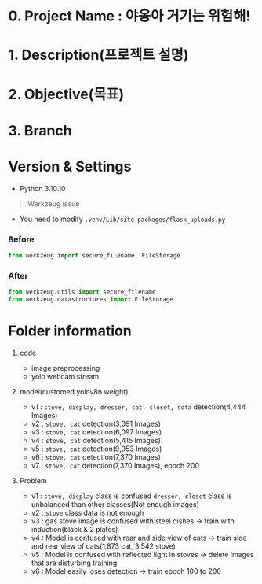 # 0. Project Name : 야옹아 거기는 위험해!
# 1. Description(프로젝트 설명)
# 2. Objective(목표)
# 3. Branch

# Version & Settings
- Python 3.10.10

> Werkzeug issue
- You need to modify `.venv/Lib/site-packages/flask_uploads.py`

### Before
```python
from werkzeug import secure_filename, FileStorage
```

### After
```python
from werkzeug.utils import secure_filename
from werkzeug.datastructures import FileStorage
```

# Folder information
1. code
    - image preprocessing
    - yolo webcam stream

2. model(customed yolov8n weight)
    - v1 : `stove, display, dresser, cat, closet, sofa` detection(4,444 Images)
    - v2 : `stove, cat` detection(3,091 Images)
    - v3 : `stove, cat` detection(6,097 Images)
    - v4 : `stove, cat` detection(5,415 Images)
    - v5 : `stove, cat` detection(9,953 Images)
    - v6 : `stove, cat` detection(7,370 Images)
    - v7 : `stove, cat` detection(7,370 Images), epoch 200

3. Problem
    - v1 : `stove, display` class is confused
           `dresser, closet` class is unbalanced than other classes(Not enough images)
    - v2 : `stove` class data is not enough
    - v3 : gas stove image is confused with steel dishes → train with induction(black & 2 plates)
    - v4 : Model is confused with rear and side view of cats → train side and rear view of cats(1,873 cat, 3,542 stove)
    - v5 : Model is confused with reflected light in stoves → delete images that are disturbing training
    - v6 : Model easily loses detection → train epoch 100 to 200
